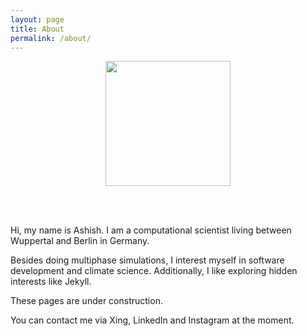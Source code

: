 ```yaml
---
layout: page
title: About
permalink: /about/
---
```


<center>
<img src="{{site.baseurl}}/assets/img/ashish_vinayak-circle.png" width="200" height="200">
</center>

<br><br>

Hi, my name is Ashish. I am a computational scientist living between Wuppertal and Berlin in Germany. 

Besides doing multiphase simulations, I interest myself in software development and climate science.
Additionally, I like exploring hidden interests like Jekyll.

These pages are under construction.

You can contact me via Xing, LinkedIn and Instagram at the moment. 
